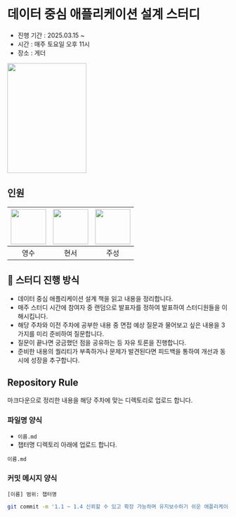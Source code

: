 # 데이터 중심 애플리케이션 설계 스터디

* 진행 기간 : 2025.03.15 ~
* 시간 : 매주 토요일 오후 11시
* 장소 : 게더

<img src="https://contents.kyobobook.co.kr/sih/fit-in/458x0/pdt/9791158390983.jpg" width = 180 height = 250>


## 인원
| [<img src="https://github.com/devYSK.png" width="80">](https://github.com/devYSK) | [<img src="https://github.com/hyena0608.png" width="80">](https://github.com/hyena0608) | [<img src="https://github.com/JoosungKwon.png" width="80">](https://github.com/JoosungKwon) |
|:----------------------------------------------------------------------------------:|:----------------------------------------------------------------------------------:|:-----------------------------------------------------------------------------------:|
| 영수 | 현서 | 주성 |



## 🎯 스터디 진행 방식
* 데이터 중심 애플리케이션 설계 책을 읽고 내용을 정리합니다.
* 매주 스터디 시간에 참여자 중 랜덤으로 발표자를 정하여 발표하여 스터디원들을 이해시킵니다.
* 해당 주차와 이전 주차에 공부한 내용 중 면접 예상 질문과 물어보고 싶은 내용을 3가지를 미리 준비하여 질문합니다.
* 질문이 끝나면 궁금했던 점을 공유하는 등 자유 토론을 진행합니다.
* 준비한 내용의 퀄리티가 부족하거나 문제가 발견된다면 피드백을 통하여 개선과 동시에 성장을 추구합니다.


## Repository Rule
마크다운으로 정리한 내용을 해당 주차에 맞는 디렉토리로 업로드 합니다.

### 파일명 양식
* `이름.md`
* 챕터명 디렉토리 아래에 업로드 합니다.

```
이름.md
```

### 커밋 메시지 양식
`[이름] 범위: 챕터명  `
```sh
git commit -m '1.1 ~ 1.4 신뢰할 수 있고 확장 가능하며 유지보수하기 쉬운 애플리케이션'
```
